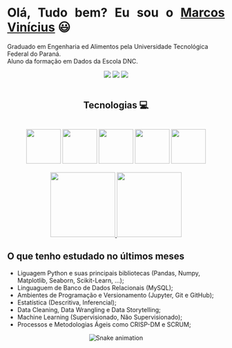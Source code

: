 <div>
  <h1 align="justify">Olá, Tudo bem? Eu sou o <a href="https://www.linkedin.com/in/italo013/">Marcos Vinícius</a> 😃️</h1>
<p>Graduado em Engenharia ed Alimentos pela Universidade Tecnológica Federal do Paraná. <br>
  Aluno da formação em Dados da Escola DNC. <br>
  
<div align="center">
  <a href="https://www.instagram.com/marcosvnespolo/" target="_blank"><img src="https://img.shields.io/badge/-Instagram-%23E4405F?style=for-the-badge&logo=instagram&logoColor=white" target="_blank"></a>
  <!-- <a href="https://www.facebook.com/pr.eduardoribeiro" target="_blank"><img src="https://img.shields.io/badge/Facebook-1877F2?style=for-the-badge&logo=facebook&logoColor=white" target="_blank"></a>  -->
  <a href="https://www.linkedin.com/in/marcos-vin%C3%ADcius-nespolo-4a3ba7154/" target="_blank"><img src="https://img.shields.io/badge/-LinkedIn-%230077B5?style=for-the-badge&logo=linkedin&logoColor=white" target="_blank"></a> 
  <a href="mailto:marcos.nespolo19@gmail.com"><img src="https://img.shields.io/badge/-Gmail-%23333?style=for-the-badge&logo=gmail&logoColor=white" target="_blank"></a>
</div>

<div align="center" valign="top"><br>
  <h2>Tecnologias 💻 </h2></br>
<div>
<img src="https://user-images.githubusercontent.com/92809543/147505634-790c4187-0e0c-42cd-b3b5-b35c77c16347.png" width="80" height=80"/>
<img src="https://user-images.githubusercontent.com/92809543/147506791-fa632e59-58c0-423f-bfab-90184b5528ce.png" width="80" height=80"/>
<img src="https://user-images.githubusercontent.com/92809543/147508656-c98f7a17-504e-40f2-b710-c5031c0198fd.png" width="80" height=80"/>
<img src="https://user-images.githubusercontent.com/92809543/147509370-bfdc9029-5eb9-44ab-a551-d532b6efb0b7.png" width="80" height=80"/>
<img src="https://user-images.githubusercontent.com/92809543/147509341-54d63b81-cbd2-4d40-aa01-5791f846651b.png" width="80" height=80"/>
                                                                                                                                      
</div>
</br>
<!--  <img align="center" alt="Python" height="30" width="40" src="https://cdn.jsdelivr.net/gh/devicons/devicon/icons/python/python-original.svg" />
<img src="https://user-images.githubusercontent.com/92809543/147506952-a82aa3f8-0ab6-4223-8e77-a42fffe50e4b.png" width="80" height=80"/>
<img src="https://user-images.githubusercontent.com/92809543/147506898-cf34755f-ee0d-484e-8239-cb1ecb4982e4.png" width="80" height=80"/>

</div><br> -->
  
</div>
<div align="center">
  <a href="https://github.com/marcosvnespolo">
    <img height="150em" src="https://github-readme-stats.vercel.app/api?username=marcosvnespolo&count_private=true&include_all_commits=true&show_icons=true&theme=dracula&hide_border=false&show_owner=true"/>
    <img height="150em" src="https://github-readme-stats.vercel.app/api/top-langs/?username=marcosvnespolo&theme=dracula&hide_border=false&&layout=compact"/>
  </a>
</div>


<div>
  <h2 align="left"> O que tenho estudado no últimos meses</h2>
</div>

<body>
<ul>
<li>Liguagem Python e suas principais bibliotecas (Pandas, Numpy, Matplotlib, Seaborn, Scikit-Learn, ...);</li>
<li>Linguaguem de Banco de Dados Relacionais (MySQL);</li>
<li>Ambientes de Programação e Versionamento (Jupyter, Git e GitHub);</li>
<li>Estatística (Descritiva, Inferencial);</li>
<li>Data Cleaning, Data Wrangling e Data Storytelling;</li>
<li>Machine Learning (Supervisionado, Não Supervisionado);</li>
<li>Processos e Metodologias Ágeis como CRISP-DM e SCRUM;</li>
</ul>
</body>

<!-- <h1 align="center"> 
  Trybe
</h1>

<p align="center"><i>"A Trybe é uma escola do futuro para qualquer pessoa que deseja construir uma carreira de sucesso em tecnologia. Como estudante a pessoa ainda tem a opção de pagar os estudos apenas quando estiver formada e com um bom trabalho."</i></p> -->


<div align="center">
  
  ![Snake animation](https://github.com/italo013/italo013/blob/output/github-contribution-grid-snake.svg)
  
</div>
